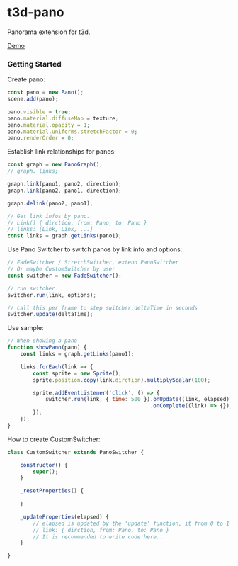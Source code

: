 t3d-pano
===

Panorama extension for t3d.

[Demo](https://uinosoft.github.io/t3d-pano/examples/)

### Getting Started

Create pano:

````javascript
const pano = new Pano();
scene.add(pano);

pano.visible = true;
pano.material.diffuseMap = texture;
pano.material.opacity = 1;
pano.material.uniforms.stretchFactor = 0;
pano.renderOrder = 0;
````

Establish link relationships for panos:

````javascript
const graph = new PanoGraph();
// graph._links;

graph.link(pano1, pano2, direction);
graph.link(pano2, pano1, direction);

graph.delink(pano2, pano1);

// Get link infos by pano.
// Link() { dirction, from: Pano, to: Pano }
// links: [Link, Link, ...]
const links = graph.getLinks(pano1);
````

Use Pano Switcher to switch panos by link info and options:

````javascript
// FadeSwitcher / StretchSwitcher, extend PanoSwitcher
// Or maybe CustomSwitcher by user
const switcher = new FadeSwitcher();

// run switcher
switcher.run(link, options);

// call this per frame to step switcher,deltaTime in seconds
switcher.update(deltaTime);
````

Use sample:

````javascript
// When showing a pano
function showPano(pano) {
    const links = graph.getLinks(pano1);

    links.forEach(link => {
        const sprite = new Sprite();
        sprite.position.copy(link.dirction).multiplyScalar(100);

        sprite.addEventListener('click', () => {
            switcher.run(link, { time: 500 }).onUpdate((link, elapsed) => {})
                                             .onComplete((link) => {});
        });
    });
}
````

How to create CustomSwitcher:

````javascript
class CustomSwitcher extends PanoSwitcher {

	constructor() {
		super();
	}

    _resetProperties() {
		
	}

	_updateProperties(elapsed) {
        // elapsed is updated by the 'update' function, it from 0 to 1
        // link: { dirction, from: Pano, to: Pano }
        // It is recommended to write code here...
	}

}
````